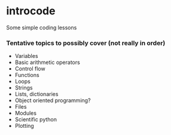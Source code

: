 # introcode

Some simple coding lessons


### Tentative topics to possibly cover (not really in order)

- Variables
- Basic arithmetic operators
- Control flow
- Functions
- Loops
- Strings
- Lists, dictionaries
- Object oriented programming?
- Files
- Modules
- Scientific python
- Plotting
